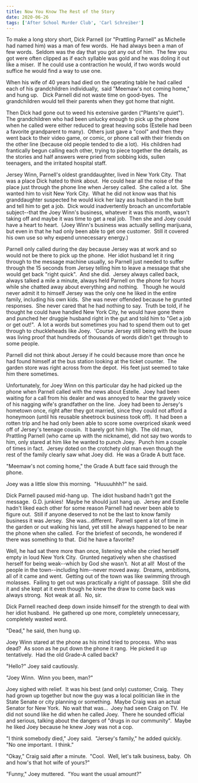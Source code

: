 ```yaml
---
title: Now You Know The Rest of the Story
date: 2020-06-26
tags: ['After School Murder Club', 'Carl Schreiber']
---
```


To make a long story short, Dick Parnell (or "Prattling Parnell" as Michelle had named him) was a man of few words.  He had always been a man of few words.  Seldom was the day that you got any out of him.  The few you got were often clipped as if each syllable was gold and he was doling it out like a miser.  If he could use a contraction he would, if two words would suffice he would find a way to use one.

When his wife of 40 years had died on the operating table he had called each of his grandchildren individually,  said "Meemaw's not coming home," and hung up.   Dick Parnell did not waste time on good-byes.  The grandchildren would tell their parents when they got home that night.

Then Dick had gone out to weed his extensive garden ("Plants're quiet").  The grandchildren who had been unlucky enough to pick up the phone when he called were either reduced to great heaving sobs (Estelle had been a favorite grandparent to many).  Others just gave a "cool" and then they went back to their video game, or comic, or phone call with their friends on the other line (because old people tended to die a lot).  His children had frantically begun calling each other, trying to piece together the details, as the stories and half answers were pried from sobbing kids, sullen teenagers, and the irritated hospital staff.

Jersey Winn, Parnell's oldest granddaughter, lived in New York City.  That was a place Dick hated to think about.  He could hear all the noise of the place just through the phone line when Jersey called.  She called a lot.  She wanted him to visit New York City.  What he did not know was that his granddaughter suspected he would kick her lazy ass husband in the butt and tell him to get a job.  Dick would inadvertently broach an uncomfortable subject--that the Joey Winn's business, whatever it was this month, wasn't taking off and maybe it was time to get a real job.  Then she and Joey could have a heart to heart.  (Joey Winn's business was actually selling marijuana, but even in that he had only been able to get one customer.  Still it covered his own use so why expend unnecessary energy.)

Parnell only called during the day because Jersey was at work and so would not be there to pick up the phone.  Her idiot husband let it ring through to the message machine usually, so Parnell just needed to suffer through the 15 seconds from Jersey telling him to leave a message that she would get back "right quick".  And she did.  Jersey always called back, always talked a mile a minute, always held Parnell on the phone for hours while she chatted away about everything and nothing.   Though he would never admit it to himself Jersey was the only one he liked in the entire family, including his own kids.  She was never offended because he grunted responses.  She never cared that he had nothing to say.  Truth be told, if he thought he could have handled New York City, he would have gone there and punched her druggie husband right in the gut and told him to "Get a job or get out!".  A lot a words but sometimes you had to spend them out to get through to chuckleheads like Joey.  'Course Jersey still being with the louse was living proof that hundreds of thousands of words didn't get through to some people.

Parnell did not think about Jersey if he could because more than once he had found himself at the bus station looking at the ticket counter.  The garden store was right across from the depot.  His feet just seemed to take him there sometimes.

Unfortunately, for Joey Winn on this particular day he had picked up the phone when Parnell called with the news about Estelle.  Joey had been waiting for a call from his dealer and was annoyed to hear the gravely voice of his nagging wife's grandfather on the line.  Joey had been to Jersey's hometown once, right after they got married, since they could not afford a honeymoon (until his reusable sheetrock business took off).  It had been a rotten trip and he had only been able to score some overpriced skank weed off of Jersey's teenage cousin.  It barely got him high.  The old man, Prattling Parnell (who came up with the nickname), did not say two words to him, only stared at him like he wanted to punch Joey.  Punch him a couple of times in fact.  Jersey doted on the crotchety old man even though the rest of the family clearly saw what Joey did.  He was a Grade A butt face.

"Meemaw's not coming home," the Grade A butt face said through the phone.

Joey was a little slow this morning.  "Huuuuhhh?" he said.

Dick Parnell paused mid-hang up.  The idiot husband hadn't got the message.  G.D. junkies!  Maybe he should just hang up.  Jersey and Estelle hadn't liked each other for some reason Parnell had never been able to figure out.  Still if anyone deserved to not be the last to know family business it was Jersey.  She was...different.  Parnell spent a lot of time in the garden or out walking his land, yet still he always happened to be near the phone when she called.  For the briefest of seconds, he wondered if there was something to that.  Did he have a favorite?

Well, he had sat there more than once, listening while she cried herself empty in loud New York City.  Grunted negatively when she chastised herself for being weak--which by God she wasn't.  Not at all!  Most of the people in the town--including him--never moved away.  Dreams, ambitions, all of it came and went.  Getting out of the town was like swimming through molasses.  Failing to get out was practically a right of passage.  Still she did it and she kept at it even though he knew the draw to come back was always strong.  Not weak at all.  No, sir.

Dick Parnell reached deep down inside himself for the strength to deal with her idiot husband.  He gathered up one more, completely unnecessary, completely wasted word.

"Dead," he said, then hung up.

Joey Winn stared at the phone as his mind tried to process.  Who was dead?  As soon as he put down the phone it rang.  He picked it up tentatively.  Had the old Grade-A called back?

"Hello?" Joey said cautiously.

"Joey Winn.  Winn you been, man?"

Joey sighed with relief.  It was his best (and only) customer, Craig.  They had grown up together but now the guy was a local politician like in the State Senate or city planning or something.  Maybe Craig was an actual Senator for New York.  No wait that was...  Joey had seen Craig on TV.  He did not sound like he did when he called Joey.  There he sounded official and serious, talking about the dangers of "drugs in our community".  Maybe he liked Joey because he knew Joey was not a cop.

"I think somebody died," Joey said.  "Jersey's family," he added quickly.  "No one important.  I think."

"Okay," Craig said after a minute.  "Cool.  Well, let's talk business, baby.  Oh and how's that hot wife of yours?"

"Funny," Joey muttered.  "You want the usual amount?"
